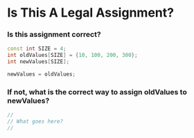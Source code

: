 # Is This A Legal Assignment?

### Is this assignment correct?
```c++
const int SIZE = 4;
int oldValues[SIZE] = {10, 100, 200, 300};
int newValues[SIZE];

newValues = oldValues;
```
### If not, what is the correct way to assign oldValues to newValues?

```c++
//
// What goes here?
//
```
